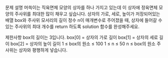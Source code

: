 문제 설명
머쓱이는 직육면체 모양의 상자를 하나 가지고 있는데 이 상자에 정육면체 모양의 주사위를 최대한 많이 채우고 싶습니다. 상자의 가로, 세로, 높이가 저장되어있는 배열 box와 주사위 모서리의 길이 정수 n이 매개변수로 주어졌을 때, 상자에 들어갈 수 있는 주사위의 최대 개수를 return 하도록 solution 함수를 완성해주세요.

제한사항
box의 길이는 3입니다.
box[0] = 상자의 가로 길이
box[1] = 상자의 세로 길이
box[2] = 상자의 높이 길이
1 ≤ box의 원소 ≤ 100
1 ≤ n ≤ 50
n ≤ box의 원소
주사위는 상자와 평행하게 넣습니다.
